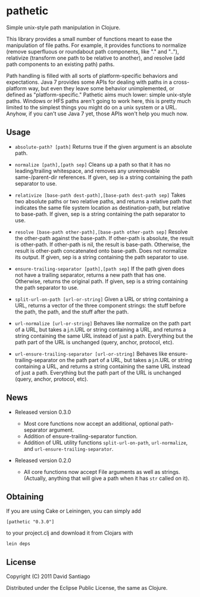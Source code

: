 # pathetic

Simple unix-style path manipulation in Clojure.

This library provides a small number of functions meant to ease the manipulation of
file paths. For example, it provides functions to normalize (remove superfluous or
roundabout path components, like "." and ".."), relativize (transform one path to be
relative to another), and resolve (add path components to an existing path) paths.

Path handling is filled with all sorts of platform-specific behaviors and expectations.
Java 7 provides some APIs for dealing with paths in a cross-platform way, but even they
leave some behavior unimplemented, or defined as "platform-specific." Pathetic aims much
lower: simple unix-style paths. Windows or HFS paths aren't going to work here, this is
pretty much limited to the simplest things you might do on a unix system or a URL.
Anyhow, if you can't use Java 7 yet, those APIs won't help you much now.

## Usage

- `absolute-path? [path]`
Returns true if the given argument is an absolute path.

- `normalize [path],[path sep]`
Cleans up a path so that it has no leading/trailing whitespace, and
removes any unremovable same-/parent-dir references. If given, sep is a string containing
the path separator to use.

- `relativize [base-path dest-path],[base-path dest-path sep]`
Takes two absolute paths or two relative paths, and returns a relative path
that indicates the same file system location as destination-path, but
relative to base-path. If given, sep is a string containing the path separator to use.

- `resolve [base-path other-path],[base-path other-path sep]`
Resolve the other-path against the base-path. If other-path is absolute,
the result is other-path. If other-path is nil, the result is base-path.
Otherwise, the result is other-path concatenated onto base-path. Does not
normalize its output. If given, sep is a string containing the path separator to use.

- `ensure-trailing-separator [path],[path sep]`
If the path given does not have a trailing separator, returns a new path that has one.
Otherwise, returns the original path. If given, sep is a string containing the path
separator to use.

- `split-url-on-path [url-or-string]`
Given a URL or string containing a URL, returns a vector of the three component strings: the
stuff before the path, the path, and the stuff after the path.

- `url-normalize [url-or-string]`
Behaves like normalize on the path part of a URL, but takes a j.n.URL or
string containing a URL, and returns a string containing the same URL
instead of just a path. Everything but the path part of the URL is unchanged
(query, anchor, protocol, etc).

- `url-ensure-trailing-separator [url-or-string]`
Behaves like ensure-trailing-separator on the path part of a URL, but takes
a j.n.URL or string containing a URL, and returns a string containing the
same URL instead of just a path. Everything but the path part of the URL is
unchanged (query, anchor, protocol, etc).
   
## News

- Released version 0.3.0
  - Most core functions now accept an additional, optional path-separator argument.
  - Addition of ensure-trailing-separator function.
  - Addition of URL utility functions `split-url-on-path`, `url-normalize`, and `url-ensure-trailing-separator`.

- Released version 0.2.0
  - All core functions now accept File arguments as well as strings. (Actually, anything that
    will give a path when it has `str` called on it).

## Obtaining

If you are using Cake or Leiningen, you can simply add 

    [pathetic "0.3.0"]

to your project.clj and download it from Clojars with 

    lein deps

## License

Copyright (C) 2011 David Santiago

Distributed under the Eclipse Public License, the same as Clojure.
